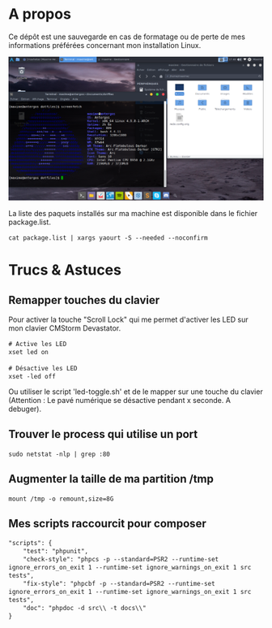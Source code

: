 # A propos

Ce dépôt est une sauvegarde en cas de formatage ou de perte de mes informations préférées concernant mon installation Linux.


[![Aperçu](screenshots/screenshot.png)](https://raw.githubusercontent.com/maxhelias/dotfiles/master/screenshots/screenshot.png)

La liste des paquets installés sur ma machine est disponible dans le fichier package.list.

```
cat package.list | xargs yaourt -S --needed --noconfirm
```

# Trucs & Astuces

## Remapper touches du clavier

Pour activer la touche "Scroll Lock" qui me permet d'activer les LED sur mon clavier CMStorm Devastator.

```
# Active les LED
xset led on

# Désactive les LED
xset -led off
```
Ou utiliser le script 'led-toggle.sh' et de le mapper sur une touche du clavier (Attention : Le pavé numérique se désactive pendant x seconde. A debuger).

## Trouver le process qui utilise un port

```
sudo netstat -nlp | grep :80
```

## Augmenter la taille de ma partition /tmp

```
mount /tmp -o remount,size=8G
```

## Mes scripts raccourcit pour composer

```
"scripts": {
    "test": "phpunit",
    "check-style": "phpcs -p --standard=PSR2 --runtime-set ignore_errors_on_exit 1 --runtime-set ignore_warnings_on_exit 1 src tests",
    "fix-style": "phpcbf -p --standard=PSR2 --runtime-set ignore_errors_on_exit 1 --runtime-set ignore_warnings_on_exit 1 src tests",
    "doc": "phpdoc -d src\\ -t docs\\"
}
```